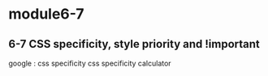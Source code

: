 # module6-7

## 6-7 CSS specificity, style priority and !important

google :
css specificity
css specificity calculator
